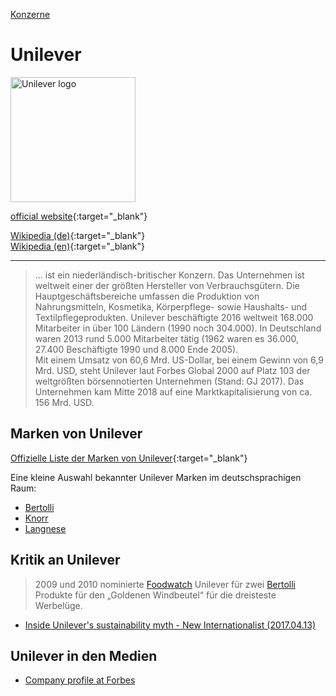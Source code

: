 [Konzerne](../konzerne.html)   

# Unilever

<img src="https://upload.wikimedia.org/wikipedia/en/e/e4/Unilever.svg" height="200" alt="Unilever logo">   

[official website](http://unilever.com){:target="_blank"}   

[Wikipedia (de)](https://de.wikipedia.org/wiki/Unilever){:target="_blank"}   
[Wikipedia (en)](https://en.wikipedia.org/wiki/Unilever){:target="_blank"}   

---

> ... ist ein niederländisch-britischer Konzern. Das Unternehmen ist weltweit einer der größten Hersteller von Verbrauchsgütern. Die Hauptgeschäftsbereiche umfassen die Produktion von Nahrungsmitteln, Kosmetika, Körperpflege- sowie Haushalts- und Textilpflegeprodukten. Unilever beschäftigte 2016 weltweit 168.000 Mitarbeiter in über 100 Ländern (1990 noch 304.000). In Deutschland waren 2013 rund 5.000 Mitarbeiter tätig (1962 waren es 36.000, 27.400 Beschäftigte 1990 und 8.000 Ende 2005).   
Mit einem Umsatz von 60,6 Mrd. US-Dollar, bei einem Gewinn von 6,9 Mrd. USD, steht Unilever laut Forbes Global 2000 auf Platz 103 der weltgrößten börsennotierten Unternehmen (Stand: GJ 2017). Das Unternehmen kam Mitte 2018 auf eine Marktkapitalisierung von ca. 156 Mrd. USD.   

## Marken von Unilever

[Offizielle Liste der Marken von Unilever](https://www.unilever.com/brands/){:target="_blank"}   

Eine kleine Auswahl bekannter Unilever Marken im deutschsprachigen Raum:   
* [Bertolli](../marken/bertolli.html)
* [Knorr](../marken/knorr.html)
* [Langnese](../marken/langnese.html)

## Kritik an Unilever

> 2009 und 2010 nominierte [Foodwatch](../organisationen/foodwatch.html) Unilever für zwei [Bertolli](../marken/bertolli.html) Produkte für den „Goldenen Windbeutel“ für die dreisteste Werbelüge.   

* [Inside Unilever's sustainability myth - New Internationalist (2017.04.13)](https://newint.org/features/web-exclusive/2017/04/13/inside-unilever-sustainability-myth/)

## Unilever in den Medien

* <a target="_blank" href="https://www.forbes.com/companies/unilever/#35780a2b293d">Company profile at Forbes</a>
